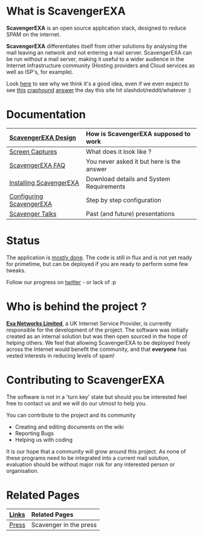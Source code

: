 # What is ScavengerEXA #

**ScavengerEXA** is an open source application stack, designed to reduce SPAM on the internet.

**ScavengerEXA** differentiates itself from other solutions by analysing the mail leaving an network and not entering a mail server. ScavengerEXA can be run without a mail server, making it useful to a wider audience in the Internet infrastructure community (Hosting providers and Cloud services as well as ISP's, for example).

Look [here](http://code.google.com/p/scavengerexa/wiki/stop_spam_at_the_source) to see why we think it's a good idea, even if we even expect to see [this](http://code.google.com/p/scavengerexa/wiki/craphound) [craphound](http://craphound.com/spamsolutions.txt) [answer](http://code.google.com/p/scavengerexa/wiki/craphound) the day this site hit slashdot/reddit/whatever :)

# Documentation #

|[ScavengerEXA Design](http://code.google.com/p/scavengerexa/wiki/design)| How is ScavengerEXA supposed to work|
|:-----------------------------------------------------------------------|:------------------------------------|
|[Screen Captures](http://code.google.com/p/scavengerexa/wiki/screenshot)| What does it look like ?|
|[ScavengerEXA FAQ](http://code.google.com/p/scavengerexa/wiki/FAQ)| You never asked it but here is the answer |
|[Installing ScavengerEXA](http://code.google.com/p/scavengerexa/wiki/installation)| Download details and System Requirements |
|[Configuring ScavengerEXA](http://code.google.com/p/scavengerexa/wiki/configuration)| Step by step configuration|
|[Scavenger Talks](http://code.google.com/p/scavengerexa/wiki/talks)| Past (and future) presentations|

# Status #

The application is [mostly done](http://code.google.com/p/scavengerexa/wiki/95_percent_done). The code is still in flux and is not yet ready for primetime, but can be deployed if you are ready to perform some few tweaks.

Follow our progress on [twitter](http://twitter.com/ScavengerEXA) - or lack of :p

# Who is behind the project ? #

**[Exa Networks Limited](http://www.exa-networks.co.uk/)**, a UK Internet Service Provider, is currently responsible for the development of the project. The software was initially created as an internal solution but was then open sourced in the hope of helping others. We feel that allowing ScavengerEXA to be deployed freely across the Internet would benefit the community, and that **everyone** has vested interests in reducing levels of spam!

# Contributing to ScavengerEXA #

The software is not in a 'turn key' state but should you be interested feel free to contact us and we will do our utmost to help you.

You can contribute to the project and its community
  * Creating and editing documents on the wiki
  * Reporting Bugs
  * Helping us with coding

It is our hope that a community will grow around this project. As none of these programs need to be integrated into a current mail solution, evaluation should be without major risk for any interested person or organisation.

# Related Pages #

|[Links](http://code.google.com/p/scavengerexa/wiki/links)| Related Pages|
|:--------------------------------------------------------|:-------------|
|[Press](http://code.google.com/p/scavengerexa/wiki/press)| Scavenger in the press|